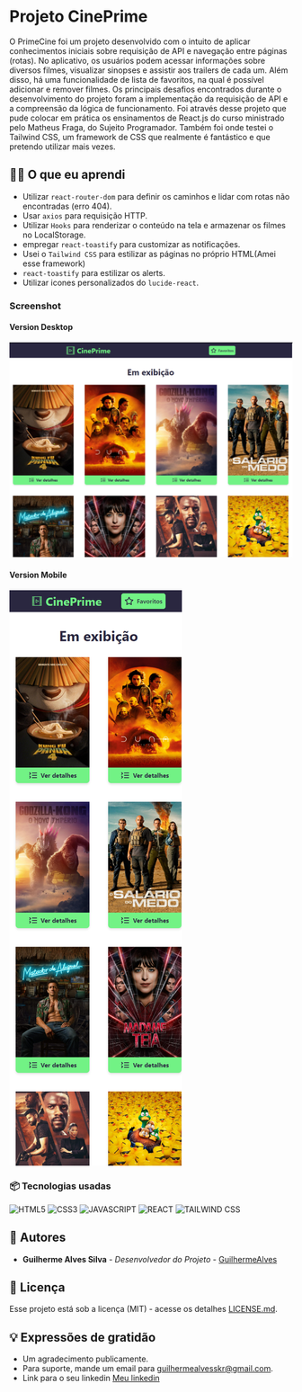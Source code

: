 
# Projeto CinePrime
O PrimeCine foi um projeto desenvolvido com o intuito de aplicar conhecimentos iniciais sobre requisição de API e navegação entre páginas (rotas). No aplicativo, os usuários podem acessar informações sobre diversos filmes, visualizar sinopses e assistir aos trailers de cada um. Além disso, há uma funcionalidade de lista de favoritos, na qual é possível adicionar e remover filmes. Os principais desafios encontrados durante o desenvolvimento do projeto foram a implementação da requisição de API e a compreensão da lógica de funcionamento. Foi através desse projeto que pude colocar em prática os ensinamentos de React.js do curso ministrado pelo Matheus Fraga, do Sujeito Programador. Também foi onde testei o Tailwind CSS, um framework de CSS que realmente é fantástico e que pretendo utilizar mais vezes.


 ## 👨‍💻 O que eu aprendi
* Utilizar `react-router-dom` para definir os caminhos e lidar com rotas não encontradas (erro 404).
* Usar `axios` para requisição HTTP.
* Utilizar `Hooks` para renderizar o conteúdo na tela e armazenar os filmes no LocalStorage.
* empregar `react-toastify` para customizar as notificações.
* Usei o `Tailwind CSS` para estilizar as páginas no próprio HTML(Amei esse framework)
* `react-toastify` para estilizar os alerts.
* Utilizar icones personalizados do `lucide-react`.


### Screenshot

#### Version Desktop

![](src/assets/images/screenshot.png)

#### Version Mobile

![](src/assets/images/screenshot-mobile.png)



### 📦 Tecnologias usadas
![HTML5](https://img.shields.io/badge/html5-%23E34F26.svg?style=for-the-badge&logo=html5&logoColor=white)
![CSS3](https://img.shields.io/badge/css3-%231572B6.svg?style=for-the-badge&logo=css3&logoColor=white)
![JAVASCRIPT](https://img.shields.io/badge/JavaScript-F7DF1E?style=for-the-badge&logo=javascript&logoColor=black)
![REACT](https://img.shields.io/badge/React-20232A?style=for-the-badge&logo=react&logoColor=61DAFB)
![TAILWIND CSS](https://img.shields.io/badge/Tailwind_CSS-38B2AC?style=for-the-badge&logo=tailwind-css&logoColor=white)


## 👷 Autores

* **Guilherme Alves Silva** - *Desenvolvedor do Projeto* - [GuilhermeAlves](https://github.com/bitsbygui)

  
## 📄 Licença

Esse projeto está sob a licença (MIT) - acesse os detalhes [LICENSE.md](https://github.com/git/git-scm.com/blob/main/MIT-LICENSE.txt).


## 💡 Expressões de gratidão

* Um agradecimento publicamente.
* Para suporte, mande um email para guilhermealvesskr@gmail.com.
* Link para o seu linkedin [Meu linkedin]([https://url_do_link](https://www.linkedin.com/in/guilhermealvessilva/)https://www.linkedin.com/in/guilhermealvessilva/)
